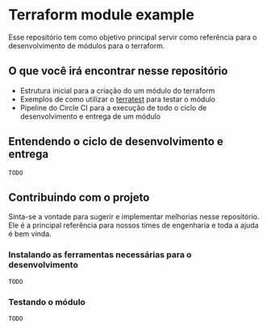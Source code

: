# Terraform module example

Esse repositório tem como objetivo principal servir como referência para o desenvolvimento
de módulos para o terraform.

## O que você irá encontrar nesse repositório

- Estrutura inicial para a criação do um módulo do terraform
- Exemplos de como utilizar o [terratest](https://terratest.gruntwork.io/) para testar o módulo
- Pipeline do Circle CI para a execução de todo o ciclo de desenvolvimento e entrega de um módulo

## Entendendo o ciclo de desenvolvimento e entrega

`TODO`

## Contribuindo com o projeto

Sinta-se a vontade para sugerir e implementar melhorias nesse repositório. Ele é a principal referência para nossos times de engenharia e toda a ajuda é bem vinda.

### Instalando as ferramentas necessárias para o desenvolvimento

`TODO`

### Testando o módulo

`TODO`